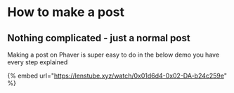 # How to make a post

## Nothing complicated - just a normal post

Making a post on Phaver is super easy to do in the below demo you have every step explained&#x20;

{% embed url="https://lenstube.xyz/watch/0x01d6d4-0x02-DA-b24c259e" %}
